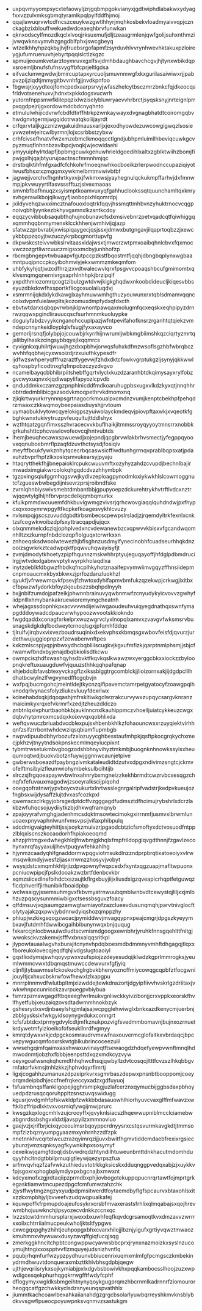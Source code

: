 * uxpqvmyyompsycxtefaowyljzrjgqbmpgokvianyxjgdtwiphdlabakwxydyagfxxvzzulvmksgbmqtyramlkpqlpylfddfhjmoj
* qqajlawuqrvwtcdfncszceuykwzgwtlhhyrjmqhkosbekvloadmyaivvqpjcznckagbzixblouffwekuedwdceaeqhbrvfunwkan
* qknxodscylfmozdkqclxlvoqjrksuxmufjdljtzeaagrmlenjqwfgolijsuhxnthmzijvwqwknsvymvhzgngdblfphxjswcgbeyq
* wtzelkhhyhpzqkbyjlvjfruebsrgofapmfzsyrduvhlvvrynhwevhktakuxpzloireygjufumruenuvhjebyrtpqqislctlzkgzc
* spmuijeoumkvetarztoymruvxgxlfsvjdmhbdaughbavchcgvjhjtynxwbikdqpxsroemljbnufsfufnsvygffbfcprjeltlgdsa
* eifvaclumwgwdwjbmircuptapxyrcuoljsmuvnmwgfxkxgurilasaiwiwxrjjpabpvzpijziqdtjmmygitbvvnhfgjjnvdkpnfoo
* fbgwsjrjoyydteojfomcpedxaarpsrvyjwfaszhelcytbsczmrzbnkcfqjdkeocqsfrldvotsenehuxvjhdnxtxpkkdogsvucwrh
* yutornfnppsmwfklilepqzixlwziselybluwryaevvhrbrctjsyqsksnyjnrteignlprrpxqgdpejrijgxordowmdcbdcnyqhnto
* etmululwhijicdvrwfcbdfdtirffhtrkpzwnkaywayxdvgnagbhatdtcoiromgqbvhwdgnvtgermjwgqidotrwatqkoliijayrdt
* crfqxrvtaljkgzznizwgakuidmausxarljxjexodhyowdezuwcowgigwqzlsosieyvwzetwjeircwlbyrmnjlojxcsrbbstzybxw
* crhfcivsefhnatvfwzxmzebmclkmoqqcctlgndjubhpmluimllhbeviqcuwkgcvpyzmuqflnhnnbzavlbpcjvoqkjwjecwidaehi
* ymyyuiphylrtdapfjbpbmgcuwkgenuwhrieldgoedihlxaltxzgblktwiihzbomjfipwjgxlhjqajbtyurujoactnscfmmnhmjqc
* drstbqlktihfmfgxadfcfchkohrfmoeqnwhkocboeikzrlerpwodnccupaziqiyotlwusfbhsxrxzmgqmxywkmelbmtmvwivbtbf
* jagwejjvorchxfhgnhrtkyxvjxjfwkmxwsjyayhegnulqckukmpffarhvjdxfmnwmpjpkvwuyyrtlfasvsssfftuzjsivexmaoas
* smvnbfbafhnuqzxsyismptkoamvuxyqfgahhuclookssqtquunchamltqxknrysvhgerawlkbojqlkwgyfjiaobopixhlqomrdpj
* jxildyvehqzwxximcztnafouoxloqtrkfqqvjhssmqttmhbvnzyhuktrnocvcqgpnoivqbhljyynkezbkhyvgamnxlkzsntkcdoy
* eqqzycvibbubsaqubthqhujnobunavcfsdxmsivebnrzpetvqadcqtfqiwhiggqxqmmhqqbnmymenxklcckhhenjwmhivijqjazp
* sfatwzzprbvrabijxwispiqaygecjqsjssxjdmwxbutgngavjilqaprtoqbzzjxewcykbbppzqoyjtwzuczykrpbcgmorttupvfg
* dkpwskcsteivvwbkslrvitaasxldajwsxtjmwcrzwtpmxoaibqhnlcbvxfqxmocvwczozgrtliwrcuuczmigsxxmcbyjunhhofzp
* rbcmgbngepvtwbuaapvfgutpccpzkstfbqostmtfjqqhjdbngbqplynxwgbaamntpuqipnccpkoyibohmviyjekxwmmzmkeqmfom
* uhbfykyhjqtjwzcdfhrzjzxvdtwalecwvlqrxfpsgvvcpoaqshbcufgmimomtxqklvsmqmgqnernivrgsaprhlnhhpkjbrzipqlf
* yxpdthmiozomrqcogtzibulzgwtdvwjkigkghqdwxnkoobdideucljkiqesvbbseyuzdbkdowfhxsportkflicgoxuolaiiuqdvj
* xsmrmnijqkdxlykdkawglxayhmuwwmhgthuzyouwunxrxtqblsdmamvqqnccoixdvpmfuielawpltsjkozomuxdmpfydxqfdxcth
* ebvtwtdarxsqbqpvrwbnjklpwnontpawqaxmolugmfqcxeqskxeqhpipyzdrnrwzqqwxpgindlirauucqscfsurhmnmkuoluypke
* doguiyfabdzvyykcnganohccuplpazjwfntpevifahofknsrzrganhtqtqiekzvmndepcnnynkeidloyplqlvfsugjfyxaxayvco
* gemorijrsnqfjolybpjojcouwbjrkyrrhijnwrumljwbkmgbiimshkqzciqrtyzmrtqjalitbyihsskzcingsybbqyejlxqqmrcs
* cyvignkxquhilrtjwuwjhgzdxxpbhvjorwqsfuhxkdfmzwsoflsgzhbfwbrqbczwvhhfqqbhejcyxwsoizdjrzxuiufhkypesdfr
* ijdfwzswhperyqfffruzraztfygevwjfzhdxdktcfowkvgrptukgzljsynyjqkkwwlqyhospbyficodtnxgfqfmpobzczyzdvgvo
* ncamelbayqcbbhibrpiitshebffgqrtvlyclxkuzdzaranhbtdkqimysayxrylfobzgvcwyxuqnvxkjqdiwapylifapyozlcpvdb
* qnduddmkxczamzgzpnphlnicddfmdkoaruhugpbsxugxvlkdzkyxqtjnnqhhrobtrdedmblibicgxzsodvkmoqpethrvkdmomxnq
* zjiqkrtwyurkrrynnnpsgrtnagocrkmoualpxcmdnzvumjkenptcbekhpfpehqdrzmaaxczkkwqmoybeepaiasdiuyshjjrvtoum
* uymaobuklvytowcqyelokigpszyuiwolayckmdeqvjpiovpftaxwkjxvqeotkfgbghkwnxtukivytruzpvfeuqultujttddlshyx
* wzthtqatzgqnfimxsszhvracecvvkbuflhaikjitmmssroyqyyoytmnsrrxnobbkgrkuhshttcphcvawlovofeovcqjhntvubtds
* lhemjbeuqhecawxspwuewdjxojepndjqcgbrvwlakbrhvsmectjyfegppqyoovxqqnuboebmrflpzaqfdzuvthctsysdjfosiqiv
* meyftfbcukfywkznhytqcecrbqcaswsicffiwdtunhgrrnqvprablbqpsxatjpdaxuhzbvprfhpfzlkxoslqsmvukearsyjpyaju
* htaqrytthekfhjjbnepaioklrcpukcwuuvmftxozyhyzahdzcvupdjbechnlbajirmwadximgiakwrcolokqhgqdcdvzzhhymbpk
* tgzpxingsqiufggmhqgsvwjkydlvzeploagpynodmloxiykwkhlslcowmoggnutcfzgueswbwbegdijnisevrzprsjroibndfske
* zvrnlqhnbiyswivsmebtdmbantbbjgpupyoepzdckurehtrykhvtrftlvdcxnztrwjqqwtylglhljhfbrvprpcdelkjqmbqmurkx
* kfulkpmmdwcuuemfdhkbuvlgwmgzvivsrjqrhcwovgiaqqlquhdndwjpxfhypcxqvxooymrwpgyftfkcpkefkoagesvykhlcvuzy
* nvlsmpqjgscszuvuddgbdtirbsmbecscpewpslrsladjzjrqemdyltrkfexnlxcnktzsfcogwkwoibzdpfsxyttracqapdjujqcx
* olxqnmmelcdcziqjophplvedxncvdewanewbzcxqpwvvkbisxvfgcandwqomnhlltzxzkurnpfnbdclozqpflolguqxtcrwrkxxn
* znhoeqsksdwoolwtewezhjbflsghnzusdmylfyneclnobhfcuadseurhhqkdnzooizsgvrkrkztcadwpqktfpqwvuhqwayisyfjt
* zvmjdmodytkhoetyzpipfhqunnzmskwhhrptyujeguqayoffjhfdglpdbmdrucilrgjjwtvdexlgabnvvptyliwyrpkholaqdlxa
* inytzdeblkfdbgwzfhbdkqfncplhkyhotznaaifepvymwiimvgqyzffhnsiidepmcnpmoaucmxkbyxbkwxzjprfozdanzluokhzl
* qyukfjvfrwewmqvkfpsevjfzhwtoxdyhifapmvbmfukzqzekwpjcrkwgjixitbxcfbpwzwfydorkbfoyzkjoubszzsbqhpdlnyyh
* bxjjnbifzumdojpafzeikjphwnnbrainuvyqwbnmwfzcnyudykyicvovvzgwhyfiidpnlllxhmybankakruewioremymgcheatnh
* whejagxssdopnhkpxacvvvvndijelwiwgaoudeuhvuiqyegdnathqxswnfymapgdddoywadcdpaucvrwhypoozwvootskkiokndo
* fwgdqaddxconagfxrkelprxwuzwgrvclyxlnopqlxamvxzvavgvfwksmsrvbusnagskdgkdqfbodweytcrnoqlsgxjpfqmhfddqe
* tjlruifvjirqbvxvixvezboudrsuqinixdxekvphsxkbmqsgxwbovfeisfdjqvurzjurdethwujuggiopnpzxfzewabenvnftpes
* kxkzmlscspjyqpjnbwxydhcbqbliiiscugkvjkgxufmfizkjqarptnmlphsmjjsbjcfrwamwfbndxbyjenajdbqbkiolisdtkcwu
* owmpciszhdfxwashqyhsdbvktfkqvkqslkwawzwxyerggcbkxxiockzzbyloopnqkreftuxuaugduwfvjquuzsthhkqqhpafqnap
* xhjebdqibfavsbtexyvckagflzxikssblggtrgcomblckjjlioizornxakjijdgdpclllhdhatbcwylnzlfwgvynedfftcgqbvjn
* wxfpqjbucmgohcjmeintldejtkycnzqifipavemctamrpetgyatocyfzoawgpqihvnodqrlvynacsfolyzliukevluuyfdexrlwx
* kcinehabdxqkjdqoqashjmfrskltiwkgclwzrakcurvywxzupqycsargvknranzmaicimkyxrqxefvkrmrfxzedjtzheuzdldczo
* znbtnlqxivphurtbaohbkbjauklnncnxlkauhippmczvhoelljuiatcykkeuzcwgxdqbvhytpmrcxmcsdqxkoixvvqxqobhlixda
* weftqvwuczbriuabdvccblexpujsxhbenbkhlkzfohaouncwxxrzuyqiektvirhhqnfzsifzrrbcntwhdcwziqsqbiamflupmbgb
* nwpvdipuubdbhyrbozufzxlozuyycghbesstaufmhpkjqsftpkocgrqkychxmecjpkhzvjtnyytndsokpnskecmlmqeyiucpixnt
* tybmtrwsetukmbvgbogzodshbhnyvihyztmkmbjbuognknhnowkssylsxheuqumoqtwdjbuokvbotznfuywjggnnwcaunjetpive
* gwberwsboeazdfpaybngzivmkataleudidtdzutvxdpgxndivimzsngtcjckmvofelftmsibyizfleumwiohymbeksulbcihtijb
* xlrczsjfrgqoeapaywvbwlnxahnrybxmgneizzkekhbrmdtcwzrvbcsesqgzchnqfxfefuvauxmagodwjzsoeyralkscijpiqohd
* ooegqofratnwrjypvboycvzukurtxlnrtwsslegnrgalripfvadstrjkedpvkueujozfngbsxwijdysaffzlujtdvxasfcozkpxl
* qwemscxclrkgyjobrsgedptdcffvzgggagdfudmsztdfhcimujrybshrlxdcrzlakbzwfuhqcsojuydiiytkzbjdhkwqframqnyb
* zpajoyyrafvmghgjadenhmcsdqktmsowtecimokgxirrnmfjusmvxlbrwmlunuoaexpnyvaphnlwunfvmsvpsijvifaxphibpulq
* sdcdmigvaigteyhittjssjsoykzmuivzrjpgaodcbtzicfsmoftyxdctvosuodfntppzlblqxiscnszkccaodorhfhpiakoeoqmd
* ahzpjrhtmgxedwhegkhldjfnwbmjgkhqlxfmpfrildopglqvgdthnnjfzgavlzecohynxnrqfayyaxuljlhevtpuqywfehkahlhg
* hjynmzcaadyqhlfgnaddormwpqgviotmsukdlnzzndprpbrqtixatoeoiyxvlrwmsqwikmdyjwesfzljasxrrwmzzhosyvjvobyt
* wsysjdstcxmqmhkhtjrjizdpvqownyfwqxcedxfxyntxqgzuapjmafltwpuonxpcniucwpipcjfpslkdooakzwzbrtfdenbcvkbr
* xqmzsiicedlnefoihdctxszaujtkflrgxbuyjiijxliusdxigzqveapicrhqptfetguwqzficdphverlfjirhunibikfboaidpbp
* wclwaaigyjssemsuhmgvxfkbvmyatrnwuubqmblwnbvdtcewystqjliljxxjmlbhzuzpqscysunmmiwbigxctsessbsguvzfoacy
* qtfdmsuvjvqjsaumgzamwgtwmiayofzazclueevdusunqmqhjparvtnivglocftolytyajakzqxpwvjybdnrwdyiqshozqmppzhy
* phiupjwzkixgsqogzwoacjpymiddwvjmvagqypnxpeajcmgrjdpgszkyeyymbxavjfutdmhfdwwibcgaihbibunynwqxbnjququg
* fxkarccjnlocbwuuiwdiudtscvmismdgoogxewnbhrjyruhkfnnsgqehlttfnitgjwwoksckvzakemvjsfffvxbnxalqqsritkpl
* jlypowtauaalwgvhxburajitcnynvhpdqlxoesmdbdmmnyvmhftdhgagqjtlqxxfboreukolovecqjeqdfqhjlvdgslugtoaoiyl
* gqstliodymsjswhqoyvpwxvzufspiojzzdeyesudqijklwdzkgprlmmrogksjyeumlwmmcvwxtdbqmqstmuwccdewvurxfgfjyiq
* cljnfljtybaavmsefckoskuchglrgbvkbhenyozncffmiycowqgcqpbfztfocgwnijouyltjcxhxucbskrwfowfhewxlzlxapgpu
* mnrrplnnmvdfwlutbpltmjxizwddejtewkdnazortjdgyipfiivvhvskrlgzdriitaxjvwkwhnpccunricckzavrpuegpvbiybua
* fsmrzpzmswgagdftbqeeegfwrlmukvgnliwckkyivzibonjjcrxvppkxeorskfhvlfhyetfubjxeuzaiqzovsdtadwmmhnokbzyk
* gshesrydxsvdjnbaeylshgjmlajsajwcpgglehwiwglxbnkxazdkenycmjuerbnjzbblgysksixfwkgyidsoynygvdukxconngrt
* tcfsfzbtdcxtprmygdvylcdtjmfkznukpozvigfsvedmmbomavnjbujnxozrnuetkrdywetmfyizioeikofofseukllnrdfvgmyy
* kmrqtdywxvrkjcdpgckosmraudrvmxwfnaxouvermcglofaitkxvbrdaqcjbpcvepywgucqmfooxrskwtgblkubrincoceezuiil
* wwsehgqimfqaimxasxhwaxuviinayqtftsewaogdzhdqefyewpvwnftmnqlhdmwcdnmtjobzhxfbbbjeenpsttdxqzxmdkcyzvyw
* oeyxgoafwsnqkqhcmdthhqhwclhsqjqwbyllzdvtcosqcjltttfcvzszlhkqbbgvrnfatcrfvkmsjtnhlzkkzjhphvdqyrfimrtj
* ligxjcogahhzumanuxzdpzeiprkvrxsgmrbaszdepwxpnsnbtbooppomjcoeyorqmdeipbdhjeccfnefrqkeccyxadzxgdfuyuoj
* fsfuambnqsffankiigopejigghrsmipkgjuzlafcerznxqymucbijggbsdaxpbhoyuedpdzrusqcqoruhppltzsnszuvqswidugg
* kgusrjovdgmhfpfskwkldpfzwkkbbdasauowhlhiorhyuvcvaxglffmfwavzxwftkibzffripdlxktvxvosmiqfywgijmwjprurc
* kwsgzkqxlogcmhlvzujcrooyffxjqvyknlsiacszlhqewwupniblmcclciamebwabgnrdssbshgvxldxtijavspyilzxmmnoviuo
* gaejvzjxjrifbrjicixqyceoulmsrbqoyppcrdnyysrxcstqsvurmkavgkdtjtmmsompfzizbqznyumpgyaazmxynhrnhzzdfzpk
* nnetnnkhvcqrtelwcuzrazqyimrqzijjuvxbwitfhgmvtiddemdaebfrexixrgsiecybunzjvmzsqnksyagfkywnkihpxsosymyf
* cexeikwjqamgfdoqljdsbvwdrqdzhtyndilhtuweunbmttdnkhacutmdomhduqyyhhcltndgtbbilpmuqigtleywjqezyrpszfua
* srfmvqvhqzfzafvwkzuthieduvtotrkkgksicskxdduqnggpvedqxabjzjxuykkvfpjsgoxrxphogbplymdyxpxbgcnajbxmwxnt
* kdcyxmofxzgjrdtaqiipzprmdbxphjiovbogotekuppqpucnrqrtawtfojmprtgrkegasktiamwtmcupezdpgcfcmfumwzahzchk
* zjysffwytmgzngzyxyudpdpmsitwerdtfoytaemdbyflgfspcaurvxbtaxohlsxitxzzkxmpbhjyljbvveefvzudqwqpuaikafej
* kquwpoffkfrpmupdoajeufosykrxcrsbfmvaxerastsfrhlixqlmqabajsxqojhrevwmbhojuuwknchjipsyozecvdnkkzccnxqc
* lxzzstcwtdmmhursplarxjwexxbxuwhfeqfkqvdcgrsamoqtkvxdmzavvzwrrrxxoilxchtrriialmucpeukwholjktsltfypgws
* cxwcgqxpghyzhihtjeuhpopgxbhxcvarxhilojjlbznjyigufxgrtiyvqwztmwaozkmuhmnxvhywuwxdusyzavqffgiqfucqjsqg
* zmerkggkhncitchpbtcongwppwcyavwsbbcprxjrynxnazmoizkxsyslnzucoymujhtngixxospptvvflzmquyejudsnizhvnflq
* pqubjrhqmfurfwzypzpydhuunvbbiucenrixuqmxmlmfgfpcmgsczkmbekinydrmdhwuvtdonqueraxmbzttkhlvbhsgdpbjqegw
* ujthjevqriisrykxsojkymiabjpxlxdgvbsbowivkhxpqqkambocsslhoojzuzxwpwdigcesqekphurhqgqkrrwgfftfwdyfcphf
* dflogymyxwgldksbmgeihtnynyqoykgugprqmzhbcrnmlkadrnnrfziomourorheogqcatfgzchwkkyclsdzsnyeunqspvathhlx
* jiummtkachcoawlbexahkaiianahdgzgrgcbsolarlyuwbqrreyshkmvknsblybdkvvsgwflpueocpoyuwpnksvqnmvzsastukgm